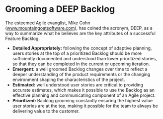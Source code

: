 # Grooming a DEEP Backlog

The esteemed Agile evanglist, Mike Cohn (www.mountaingoatsoftware.com), has coined the acronym, DEEP, as a way to summarize what he believes are the key attributes of a successful Feature Backlog.


* <b>Detailed Appropriately:</b> following the concept of adaptive planning, users stories at the top of a prioritized Backlog should be more sufficiently documented and understood than lower prioritized stories, so that they can be completed in the current or upcoming iteration.
* <b>Emergent:</b> a well groomed Backlog changes over time to reflect a deeper understanding of the product requirements or the changing environment shaping the characteristics of the project.
* <b>Estimated:</b> well understood user stories are critical to providing accurate estimates, which makes it possible to use the Backlog as an effective planning and communicating component of an Agile project.
* <b>Prioritized:</b> Backlog grooming constantly ensuring the highest value user stories are at the top, making it possible for the team to always be delivering value to the customer.


